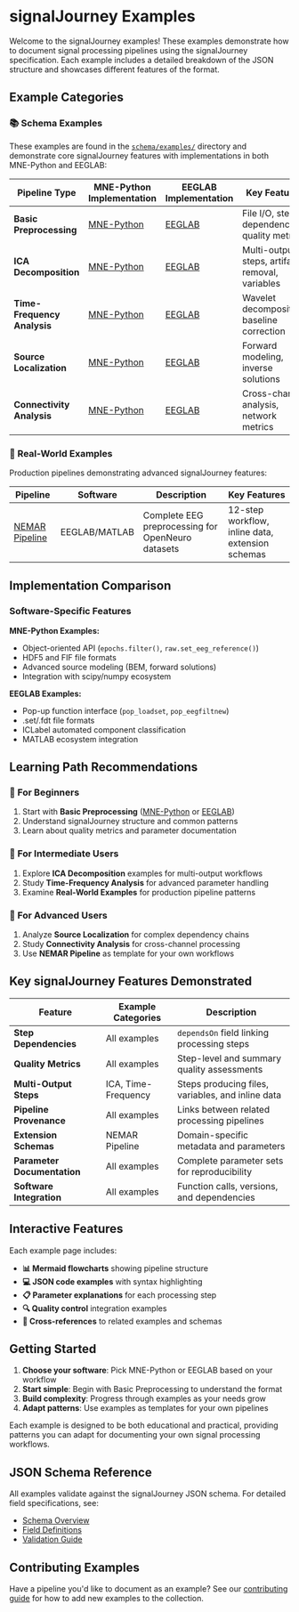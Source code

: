 # signalJourney Examples

Welcome to the signalJourney examples! These examples demonstrate how to document signal processing pipelines using the signalJourney specification. Each example includes a detailed breakdown of the JSON structure and showcases different features of the format.

## Example Categories

### 📚 Schema Examples
These examples are found in the [`schema/examples/`](https://github.com/neuromechanist/signalJourney/tree/main/schema/examples) directory and demonstrate core signalJourney features with implementations in both MNE-Python and EEGLAB:

| Pipeline Type | MNE-Python Implementation | EEGLAB Implementation | Key Features |
|---------------|---------------------------|------------------------|--------------|
| **Basic Preprocessing** | [MNE-Python](./basic_preprocessing.md) | [EEGLAB](./basic_preprocessing_eeglab.md) | File I/O, step dependencies, quality metrics |
| **ICA Decomposition** | [MNE-Python](./ica_decomposition.md) | [EEGLAB](./ica_decomposition_eeglab.md) | Multi-output steps, artifact removal, variables |
| **Time-Frequency Analysis** | [MNE-Python](./time_frequency.md) | [EEGLAB](./time_frequency_eeglab.md) | Wavelet decomposition, baseline correction |
| **Source Localization** | [MNE-Python](./source_localization.md) | [EEGLAB](./source_localization_eeglab.md) | Forward modeling, inverse solutions |
| **Connectivity Analysis** | [MNE-Python](./connectivity.md) | [EEGLAB](./connectivity_eeglab.md) | Cross-channel analysis, network metrics |

### 🔬 Real-World Examples
Production pipelines demonstrating advanced signalJourney features:

| Pipeline | Software | Description | Key Features |
|----------|----------|-------------|--------------|
| [NEMAR Pipeline](./real_world/nemar_pipeline.md) | EEGLAB/MATLAB | Complete EEG preprocessing for OpenNeuro datasets | 12-step workflow, inline data, extension schemas |

## Implementation Comparison

### Software-Specific Features

**MNE-Python Examples:**
- Object-oriented API (`epochs.filter()`, `raw.set_eeg_reference()`)
- HDF5 and FIF file formats
- Advanced source modeling (BEM, forward solutions)
- Integration with scipy/numpy ecosystem

**EEGLAB Examples:**
- Pop-up function interface (`pop_loadset`, `pop_eegfiltnew`)
- .set/.fdt file formats
- ICLabel automated component classification
- MATLAB ecosystem integration

## Learning Path Recommendations

### 🎯 For Beginners
1. Start with **Basic Preprocessing** ([MNE-Python](./basic_preprocessing.md) or [EEGLAB](./basic_preprocessing_eeglab.md))
2. Understand signalJourney structure and common patterns
3. Learn about quality metrics and parameter documentation

### 🚀 For Intermediate Users
1. Explore **ICA Decomposition** examples for multi-output workflows
2. Study **Time-Frequency Analysis** for advanced parameter handling
3. Examine **Real-World Examples** for production pipeline patterns

### 🔬 For Advanced Users
1. Analyze **Source Localization** for complex dependency chains
2. Study **Connectivity Analysis** for cross-channel processing
3. Use **NEMAR Pipeline** as template for your own workflows

## Key signalJourney Features Demonstrated

| Feature | Example Categories | Description |
|---------|-------------------|-------------|
| **Step Dependencies** | All examples | `dependsOn` field linking processing steps |
| **Quality Metrics** | All examples | Step-level and summary quality assessments |
| **Multi-Output Steps** | ICA, Time-Frequency | Steps producing files, variables, and inline data |
| **Pipeline Provenance** | All examples | Links between related processing pipelines |
| **Extension Schemas** | NEMAR Pipeline | Domain-specific metadata and parameters |
| **Parameter Documentation** | All examples | Complete parameter sets for reproducibility |
| **Software Integration** | All examples | Function calls, versions, and dependencies |

## Interactive Features

Each example page includes:
- **📊 Mermaid flowcharts** showing pipeline structure
- **💻 JSON code examples** with syntax highlighting  
- **📋 Parameter explanations** for each processing step
- **🔍 Quality control** integration examples
- **🔗 Cross-references** to related examples and schemas

## Getting Started

1. **Choose your software**: Pick MNE-Python or EEGLAB based on your workflow
2. **Start simple**: Begin with Basic Preprocessing to understand the format
3. **Build complexity**: Progress through examples as your needs grow
4. **Adapt patterns**: Use examples as templates for your own pipelines

Each example is designed to be both educational and practical, providing patterns you can adapt for documenting your own signal processing workflows.

## JSON Schema Reference

All examples validate against the signalJourney JSON schema. For detailed field specifications, see:
- [Schema Overview](../specification/overview.md)
- [Field Definitions](../specification/fields.md)
- [Validation Guide](../specification/validation.md)

## Contributing Examples

Have a pipeline you'd like to document as an example? See our [contributing guide](../contributing.md) for how to add new examples to the collection.
